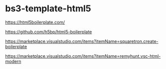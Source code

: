 # bs3-template-html5

https://html5boilerplate.com/

https://github.com/h5bp/html5-boilerplate

https://marketplace.visualstudio.com/items?itemName=squaretron.create-boilerplate

https://marketplace.visualstudio.com/items?itemName=remyhunt.vsc-html-modern
